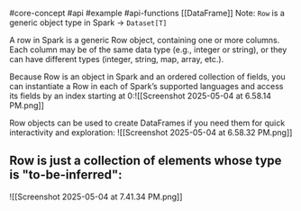 #core-concept #api #example #api-functions 
[[DataFrame]]
Note: `Row` is a generic object type in Spark -> `Dataset[T]`

A row in Spark is a generic Row object, containing one or more columns. Each column may be of the same data type (e.g., integer or string), or they can have different types (integer, string, map, array, etc.). 

Because Row is an object in Spark and an ordered collection of fields, you can instantiate a Row in each of Spark’s supported languages and access its fields by an index starting at 0:![[Screenshot 2025-05-04 at 6.58.14 PM.png]]

Row objects can be used to create DataFrames if you need them for quick interactivity and exploration:
![[Screenshot 2025-05-04 at 6.58.32 PM.png]]

## Row is just a collection of elements whose type is "to-be-inferred":

![[Screenshot 2025-05-04 at 7.41.34 PM.png]]